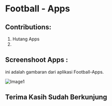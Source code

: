 # Football - Apps

## Contributions: 
1. Hutang Apps
2.

## Screenshoot Apps :

ini adalah gambaran dari aplikasi Football-Apps.

![Image1](https://i.ibb.co/wKy1Qmf/Untitled-1.png)

## Terima Kasih Sudah Berkunjung
